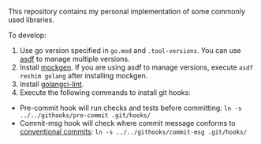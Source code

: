 This repository contains my personal implementation of some commonly used libraries.

To develop:

1. Use go version specified in `go.mod` and `.tool-versions`. You can use [asdf](https://github.com/asdf-vm/asdf) to manage multiple versions.
2. Install [mockgen](https://github.com/uber-go/mock). If you are using asdf to manage versions, execute `asdf reshim golang` after installing mockgen.
3. Install [golangci-lint](https://golangci-lint.run/welcome/install/).
4. Execute the following commands to install git hooks:
  - Pre-commit hook will run checks and tests before committing: `ln -s ../../githooks/pre-commit .git/hooks/`
  - Commit-msg hook will check where commit message conforms to [conventional commits](https://www.conventionalcommits.org/en/v1.0.0/): `ln -s ../../githooks/commit-msg .git/hooks/`
